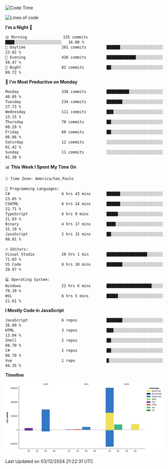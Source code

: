 <!--START_SECTION:waka-->
![Code Time](http://img.shields.io/badge/Code%20Time-2%2C939%20hrs%2019%20mins-blue)

![Lines of code](https://img.shields.io/badge/From%20Hello%20World%20I%27ve%20Written-1.1%20million%20lines%20of%20code-blue)

**I'm a Night 🦉** 

```text
🌞 Morning                135 commits         ████░░░░░░░░░░░░░░░░░░░░░   16.00 % 
🌆 Daytime                201 commits         ██████░░░░░░░░░░░░░░░░░░░   23.82 % 
🌃 Evening                426 commits         █████████████░░░░░░░░░░░░   50.47 % 
🌙 Night                  82 commits          ██░░░░░░░░░░░░░░░░░░░░░░░   09.72 % 
```
📅 **I'm Most Productive on Monday** 

```text
Monday                   338 commits         ██████████░░░░░░░░░░░░░░░   40.05 % 
Tuesday                  234 commits         ███████░░░░░░░░░░░░░░░░░░   27.73 % 
Wednesday                111 commits         ███░░░░░░░░░░░░░░░░░░░░░░   13.15 % 
Thursday                 70 commits          ██░░░░░░░░░░░░░░░░░░░░░░░   08.29 % 
Friday                   68 commits          ██░░░░░░░░░░░░░░░░░░░░░░░   08.06 % 
Saturday                 12 commits          ░░░░░░░░░░░░░░░░░░░░░░░░░   01.42 % 
Sunday                   11 commits          ░░░░░░░░░░░░░░░░░░░░░░░░░   01.30 % 
```


📊 **This Week I Spent My Time On** 

```text
🕑︎ Time Zone: America/Sao_Paulo

💬 Programming Languages: 
C#                       6 hrs 43 mins       ██████░░░░░░░░░░░░░░░░░░░   23.85 % 
CSHTML                   6 hrs 24 mins       ██████░░░░░░░░░░░░░░░░░░░   22.71 % 
TypeScript               6 hrs 9 mins        █████░░░░░░░░░░░░░░░░░░░░   21.83 % 
Binary                   4 hrs 17 mins       ████░░░░░░░░░░░░░░░░░░░░░   15.19 % 
JavaScript               2 hrs 15 mins       ██░░░░░░░░░░░░░░░░░░░░░░░   08.01 % 

🔥 Editors: 
Visual Studio            20 hrs 1 min        ██████████████████░░░░░░░   71.03 % 
VS Code                  8 hrs 10 mins       ███████░░░░░░░░░░░░░░░░░░   28.97 % 

💻 Operating System: 
Windows                  22 hrs 6 mins       ████████████████████░░░░░   78.39 % 
WSL                      6 hrs 5 mins        █████░░░░░░░░░░░░░░░░░░░░   21.61 % 
```

**I Mostly Code in JavaScript** 

```text
JavaScript               6 repos             ███████░░░░░░░░░░░░░░░░░░   26.09 % 
HTML                     3 repos             ███░░░░░░░░░░░░░░░░░░░░░░   13.04 % 
Shell                    2 repos             ██░░░░░░░░░░░░░░░░░░░░░░░   08.70 % 
C#                       2 repos             ██░░░░░░░░░░░░░░░░░░░░░░░   08.70 % 
Vue                      1 repo              █░░░░░░░░░░░░░░░░░░░░░░░░   04.35 % 
```



**Timeline**

![Lines of Code chart](https://raw.githubusercontent.com/jonhoffmam/jonhoffmam/master/assets/bar_graph.png)


 Last Updated on 03/12/2024 21:22:31 UTC
<!--END_SECTION:waka-->
